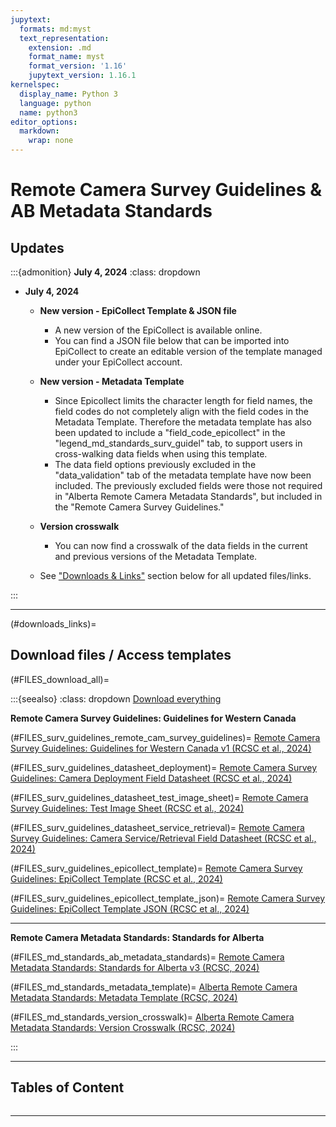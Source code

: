 ```yaml
---
jupytext:
  formats: md:myst
  text_representation:
    extension: .md
    format_name: myst
    format_version: '1.16'
    jupytext_version: 1.16.1
kernelspec:
  display_name: Python 3
  language: python
  name: python3
editor_options:
  markdown:
    wrap: none
---
```


# Remote Camera Survey Guidelines & AB Metadata Standards

## Updates

:::{admonition} **July 4, 2024**
:class: dropdown

- **July 4, 2024**

  - **New version - EpiCollect Template & JSON file**
     - A new version of the EpiCollect is available online.
     - You can find a JSON file below that can be imported into EpiCollect to create an editable version of the template managed under your EpiCollect account.

  - **New version - Metadata Template**
     - Since Epicollect limits the character length for field names, the field codes do not completely align with the field codes in the Metadata Template. Therefore the metadata template has also been updated to include a "field_code_epicollect" in the "legend_md_standards_surv_guidel" tab, to support users in cross-walking data fields when using this template.
     - The data field options previously excluded in the "data_validation" tab of the metadata template have now been included. The previously excluded fields were those not required in "Alberta Remote Camera Metadata Standards", but included in the "Remote Camera Survey Guidelines."

  - **Version crosswalk**
     - You can now find a crosswalk of the data fields in the current and previous versions of the Metadata Template.
     
  - See ["Downloads & Links"](downloads_links) section below for all updated files/links.
  
:::

***

(#downloads_links)=
## Download files / Access templates

(#FILES_download_all)=

:::{seealso}
:class: dropdown 
[Download everything](./0_files/RC-Survey-Guidelines-v2_AB-Metadata-Standards-v3_2024-07-04.zip)


**Remote Camera Survey Guidelines: Guidelines for Western Canada**

(#FILES_surv_guidelines_remote_cam_survey_guidelines)=
[Remote Camera Survey Guidelines: Guidelines for Western Canada v1 (RCSC et al., 2024)](./0_files/RCSC-WildCAM_RC-Survey-Guidelines-v2_2024-04-01.pdf)

(#FILES_surv_guidelines_datasheet_deployment)=
[Remote Camera Survey Guidelines: Camera Deployment Field Datasheet (RCSC et al., 2024)](./0_files/RCSC-WildCAM_RC-Survey-Guidelines-v2_Deployment-Datasheet_2024-04-01.pdf)

(#FILES_surv_guidelines_datasheet_test_image_sheet)=
[Remote Camera Survey Guidelines: Test Image Sheet (RCSC et al., 2024)](./0_files/RCSC-WildCAM_RC-Survey-Guidelines-v2_Test-Image-Sheet_2024-04-01.pdf)

(#FILES_surv_guidelines_datasheet_service_retrieval)=
[Remote Camera Survey Guidelines: Camera Service/Retrieval Field Datasheet (RCSC et al., 2024)](./0_files/RCSC-WildCAM_RC-Survey-Guidelines-v2_ServiceRetrieval-Datasheet_2024-04-01.pdf)

(#FILES_surv_guidelines_epicollect_template)=
[Remote Camera Survey Guidelines: EpiCollect Template (RCSC et al., 2024)](https://five.epicollect.net/project/rcsc-and-wildcam-remote-camera-survey-guidelines)

(#FILES_surv_guidelines_epicollect_template_json)=
[Remote Camera Survey Guidelines: EpiCollect Template JSON (RCSC et al., 2024)](./0_files/RCSC_AB-RC-Metadata-Standards-v3_EpiCollect-Template_2024-07-04.json)

***

**Remote Camera Metadata Standards: Standards for Alberta**

(#FILES_md_standards_ab_metadata_standards)=
[Remote Camera Metadata Standards: Standards for Alberta v3 (RCSC, 2024)](./0_files/RCSC_AB-RC-Metadata-Standards-v3_2024-07-04.pdf)

(#FILES_md_standards_metadata_template)=
[Alberta Remote Camera Metadata Standards: Metadata Template (RCSC, 2024)](./0_files/RCSC_AB-RC-Metadata-Standards-v3_Metadata-Template_2024-07-04.xlsm)

(#FILES_md_standards_version_crosswalk)=
[Alberta Remote Camera Metadata Standards: Version Crosswalk (RCSC, 2024)](./0_files/RC-Survey-Guidelines-AB-Metadata-Standards_VersionCrosswalk_2024-04-01.xlsx)

:::

*** 

## Tables of Content

```{tableofcontents}
```

*** 
